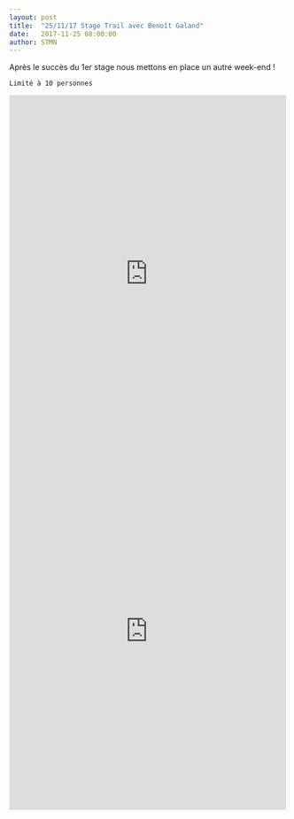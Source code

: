 ```yaml
---
layout: post
title:  "25/11/17 Stage Trail avec Benoît Galand"
date:   2017-11-25 08:00:00
author: STMN
---
```

Après le succès du 1er stage nous mettons en place un autre week-end !

`Limité à 10 personnes`

<iframe src="https://www.facebook.com/plugins/post.php?href=https%3A%2F%2Fwww.facebook.com%2FLadag2.31%2Fposts%2F170714436860756&width=500" width="500" height="646" style="border:none;overflow:hidden" scrolling="no" frameborder="0" allowTransparency="true"></iframe>

<iframe src="https://www.facebook.com/plugins/post.php?href=https%3A%2F%2Fwww.facebook.com%2FLadag2.31%2Fposts%2F170714436860756&width=500" width="500" height="646" style="border:none;overflow:hidden" scrolling="no" frameborder="0" allowTransparency="true"></iframe>
